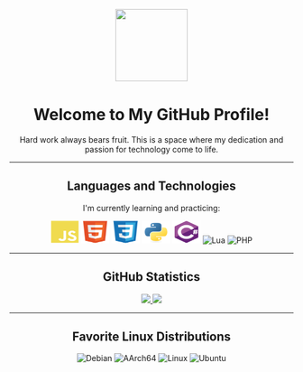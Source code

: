 <p align="center">
  <img src="https://user-images.githubusercontent.com/87247824/187620923-58f407e1-e131-4dc6-bc6f-da938b56b550.png" width="128" height="128" />
</p>

<h1 align="center">Welcome to My GitHub Profile!</h1>

<p align="center">
  Hard work always bears fruit. This is a space where my dedication and passion for technology come to life.
</p>

---

<h2 align="center">Languages and Technologies</h2>
<p align="center">I'm currently learning and practicing:</p>
<p align="center">
  <img src="https://raw.githubusercontent.com/devicons/devicon/master/icons/javascript/javascript-plain.svg" alt="JavaScript" height="40" width="50">
  <img src="https://raw.githubusercontent.com/devicons/devicon/master/icons/html5/html5-original.svg" alt="HTML5" height="40" width="50">
  <img src="https://raw.githubusercontent.com/devicons/devicon/master/icons/css3/css3-original.svg" alt="CSS3" height="40" width="50">
  <img src="https://raw.githubusercontent.com/devicons/devicon/master/icons/python/python-original.svg" alt="Python" height="40" width="50">
  <img src="https://raw.githubusercontent.com/devicons/devicon/master/icons/csharp/csharp-original.svg" alt="C#" height="40" width="50">
  <img src="https://cdn.jsdelivr.net/gh/devicons/devicon/icons/lua/lua-original-wordmark.svg" alt="Lua" height="40" width="50">
  <img src="https://cdn.jsdelivr.net/gh/devicons/devicon/icons/php/php-original.svg" alt="PHP" height="40" width="50">
</p>

---

<h2 align="center">GitHub Statistics</h2>
<p align="center">
  <a href="https://github.com/MestreWilll">
    <img src="https://github-readme-stats.vercel.app/api?username=MestreWilll&show_icons=true&theme=transparent&include_all_commits=true&count_private=true" height="180em">
    <img src="https://github-readme-stats.vercel.app/api/top-langs/?username=MestreWilll&layout=compact&langs_count=7&theme=transparent" height="180em">
  </a>
</p>

---

<h2 align="center">Favorite Linux Distributions</h2>
<p align="center">
  <img src="https://cdn.jsdelivr.net/gh/devicons/devicon/icons/debian/debian-plain-wordmark.svg" alt="Debian" width="84" height="84">
  <img src="https://cdn.jsdelivr.net/gh/devicons/devicon/icons/aarch64/aarch64-original.svg" alt="AArch64" width="84" height="84">
  <img src="https://cdn.jsdelivr.net/gh/devicons/devicon/icons/linux/linux-original.svg" alt="Linux" width="84" height="84">
  <img src="https://cdn.jsdelivr.net/gh/devicons/devicon/icons/ubuntu/ubuntu-plain-wordmark.svg" alt="Ubuntu" width="84" height="84">
</p>
